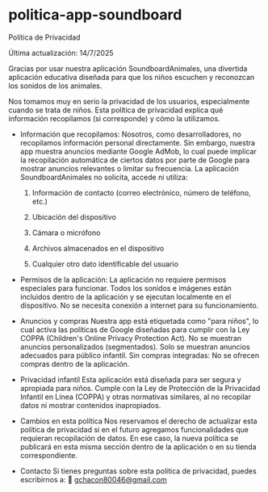 # politica-app-soundboard

Política de Privacidad

Última actualización: 14/7/2025

Gracias por usar nuestra aplicación SoundboardAnimales, una divertida aplicación educativa diseñada para que los niños escuchen y reconozcan los sonidos de los animales.

Nos tomamos muy en serio la privacidad de los usuarios, especialmente cuando se trata de niños. Esta política de privacidad explica qué información recopilamos (si corresponde) y cómo la utilizamos.

* Información que recopilamos: Nosotros, como desarrolladores, no recopilamos información personal directamente.
Sin embargo, nuestra app muestra anuncios mediante Google AdMob, lo cual puede implicar la recopilación automática de ciertos datos por parte de Google para mostrar anuncios relevantes o limitar su frecuencia.
La aplicación SoundboardAnimales no solicita, accede ni utiliza:

  1. Información de contacto (correo electrónico, número de teléfono, etc.)
  
  2. Ubicación del dispositivo
  
  3. Cámara o micrófono
  
  4. Archivos almacenados en el dispositivo
  
  5. Cualquier otro dato identificable del usuario

* Permisos de la aplicación: 
La aplicación no requiere permisos especiales para funcionar. Todos los sonidos e imágenes están incluidos dentro de la aplicación y se ejecutan localmente en el dispositivo. No se necesita conexión a internet para su funcionamiento.

* Anuncios y compras
Nuestra app está etiquetada como "para niños", lo cual activa las políticas de Google diseñadas para cumplir con la Ley COPPA (Children's Online Privacy Protection Act).
No se muestran anuncios personalizados (segmentados).
Solo se muestran anuncios adecuados para público infantil.
Sin compras integradas: No se ofrecen compras dentro de la aplicación.

* Privacidad infantil
Esta aplicación está diseñada para ser segura y apropiada para niños. Cumple con la Ley de Protección de la Privacidad Infantil en Línea (COPPA) y otras normativas similares, al no recopilar datos ni mostrar contenidos inapropiados.

* Cambios en esta política
Nos reservamos el derecho de actualizar esta política de privacidad si en el futuro agregamos funcionalidades que requieran recopilación de datos. En ese caso, la nueva política se publicará en esta misma sección dentro de la aplicación o en su tienda correspondiente.

* Contacto
Si tienes preguntas sobre esta política de privacidad, puedes escribirnos a:
📧 gchacon80046@gmail.com

